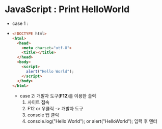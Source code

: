 # JavaScript : Print HelloWorld

- case 1 :

- ```html
  <!DOCTYPE html>
  <html>
    <head>
      <meta charset="utf-8">
      <title></title>
    </head>
    <body>
      <script>
        alert("Hello World");
      </script>
    </body>
  </html>
  
  ```

  - case 2:	개발자 도구(**F12**)를 이용한 출력
    1. 사이트 접속
    2. F12 or 우클릭 -> 개발자 도구
    3. console 탭 클릭
    4. console.log("Hello World"); or alert("HelloWorld"); 입력 후 엔터